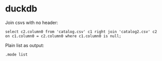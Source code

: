 # duckdb

Join csvs with no header:

```
select c2.column0 from 'catalog.csv' c1 right join 'catalog2.csv' c2 on c1.column0 = c2.column0 where c1.column0 is null;
```

Plain list as output:

```
.mode list
```
